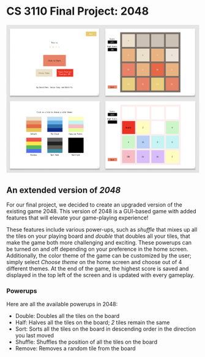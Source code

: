 # CS 3110 Final Project: 2048 

![](2048.png)

## An extended version of *2048*
For our final project, we decided to create an upgraded version of the existing game 2048. This version of 2048 is a GUI-based game with added features that will elevate your game-playing experience! 

These features include various power-ups, such as *shuffle* that mixes up all the tiles on your playing board and *double* that doubles all your tiles, that make the game both more challenging and exciting. These powerups can be turned on and off depending on your preference in the home screen. Additionally, the color theme of the game can be customized by the user; simply select *Choose theme* on the home screen and choose out of 4 different themes. At the end of the game, the highest score is saved and displayed in the top left of the screen and is updated with every gameplay.

### Powerups 
Here are all the available powerups in 2048:
* Double: Doubles all the tiles on the board
* Half: Halves all the tiles on the board; *2* tiles remain the same
* Sort: Sorts all the tiles on the board in descending order in the direction you last moved
* Shuffle: Shuffles the position of all the tiles on the board
* Remove: Removes a random tile from the board




